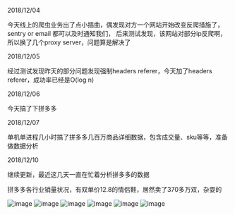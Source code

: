 2018/12/04

今天线上的爬虫业务出了点小插曲，偶发现对方一个网站开始改变反爬措施了，sentry or email 都可以及时通知我们，
后来测试发现，该网站对部分ip反爬啊，所以换了几个proxy server，问题算是解决了

2018/12/05

经过测试发现昨天的部分问题发现强制headers referer，今天加了headers referer，成功率已经是O(log n)

2018/12/06

今天搞了下拼多多

2018/12/07

单机单进程几小时搞了拼多多几百万商品详细数据，包含成交量、sku等等，准备做数据分析

2018/12/10

继续更新，最近这几天一直在忙着分析拼多多的数据

拼多多各行业销量状况，有双单价12.8的情侣鞋，居然卖了370多万双，杂耍的

![image](https://user-images.githubusercontent.com/8281035/49719746-02aeb500-fc99-11e8-8e55-470aae2e9a4a.png)
![image](https://user-images.githubusercontent.com/8281035/49863253-d9c62580-fe3a-11e8-8718-995cd1c86172.png)
![image](https://user-images.githubusercontent.com/8281035/49863261-dc287f80-fe3a-11e8-8749-577ab828847b.png)
![image](https://user-images.githubusercontent.com/8281035/49863264-df237000-fe3a-11e8-8b71-d23e380b721d.png)
![image](https://user-images.githubusercontent.com/8281035/49863274-e185ca00-fe3a-11e8-822d-6f9e399569da.png)
![image](https://user-images.githubusercontent.com/8281035/49863279-e5b1e780-fe3a-11e8-8e3c-56bbb4b85033.png)
